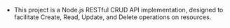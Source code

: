 - This project is a Node.js RESTful CRUD API implementation, designed to facilitate Create, Read, Update, and Delete operations on resources.